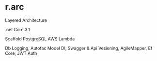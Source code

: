 # r.arc
Layered Architecture


.net Core 3.1

Scaffold
PostgreSQL
AWS Lambda

Db Logging,
Autofac Model DI,
Swagger & Api Vesioning,
AgileMapper,
Ef Core, 
JWT Auth



